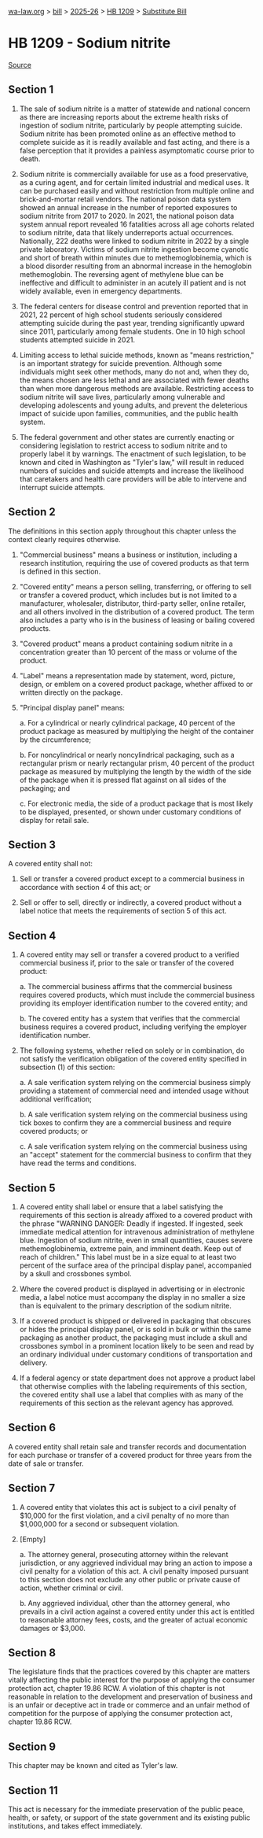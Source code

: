 [wa-law.org](/) > [bill](/bill/) > [2025-26](/bill/2025-26/) > [HB 1209](/bill/2025-26/hb/1209/) > [Substitute Bill](/bill/2025-26/hb/1209/S/)

# HB 1209 - Sodium nitrite

[Source](http://lawfilesext.leg.wa.gov/biennium/2025-26/Pdf/Bills/House%20Bills/1209-S.pdf)

## Section 1
1. The sale of sodium nitrite is a matter of statewide and national concern as there are increasing reports about the extreme health risks of ingestion of sodium nitrite, particularly by people attempting suicide. Sodium nitrite has been promoted online as an effective method to complete suicide as it is readily available and fast acting, and there is a false perception that it provides a painless asymptomatic course prior to death.

2. Sodium nitrite is commercially available for use as a food preservative, as a curing agent, and for certain limited industrial and medical uses. It can be purchased easily and without restriction from multiple online and brick-and-mortar retail vendors. The national poison data system showed an annual increase in the number of reported exposures to sodium nitrite from 2017 to 2020. In 2021, the national poison data system annual report revealed 16 fatalities across all age cohorts related to sodium nitrite, data that likely underreports actual occurrences. Nationally, 222 deaths were linked to sodium nitrite in 2022 by a single private laboratory. Victims of sodium nitrite ingestion become cyanotic and short of breath within minutes due to methemoglobinemia, which is a blood disorder resulting from an abnormal increase in the hemoglobin methemoglobin. The reversing agent of methylene blue can be ineffective and difficult to administer in an acutely ill patient and is not widely available, even in emergency departments.

3. The federal centers for disease control and prevention reported that in 2021, 22 percent of high school students seriously considered attempting suicide during the past year, trending significantly upward since 2011, particularly among female students. One in 10 high school students attempted suicide in 2021.

4. Limiting access to lethal suicide methods, known as "means restriction," is an important strategy for suicide prevention. Although some individuals might seek other methods, many do not and, when they do, the means chosen are less lethal and are associated with fewer deaths than when more dangerous methods are available. Restricting access to sodium nitrite will save lives, particularly among vulnerable and developing adolescents and young adults, and prevent the deleterious impact of suicide upon families, communities, and the public health system.

5. The federal government and other states are currently enacting or considering legislation to restrict access to sodium nitrite and to properly label it by warnings. The enactment of such legislation, to be known and cited in Washington as "Tyler's law," will result in reduced numbers of suicides and suicide attempts and increase the likelihood that caretakers and health care providers will be able to intervene and interrupt suicide attempts.

## Section 2
The definitions in this section apply throughout this chapter unless the context clearly requires otherwise.

1. "Commercial business" means a business or institution, including a research institution, requiring the use of covered products as that term is defined in this section.

2. "Covered entity" means a person selling, transferring, or offering to sell or transfer a covered product, which includes but is not limited to a manufacturer, wholesaler, distributor, third-party seller, online retailer, and all others involved in the distribution of a covered product. The term also includes a party who is in the business of leasing or bailing covered products.

3. "Covered product" means a product containing sodium nitrite in a concentration greater than 10 percent of the mass or volume of the product.

4. "Label" means a representation made by statement, word, picture, design, or emblem on a covered product package, whether affixed to or written directly on the package.

5. "Principal display panel" means:

    a. For a cylindrical or nearly cylindrical package, 40 percent of the product package as measured by multiplying the height of the container by the circumference;

    b. For noncylindrical or nearly noncylindrical packaging, such as a rectangular prism or nearly rectangular prism, 40 percent of the product package as measured by multiplying the length by the width of the side of the package when it is pressed flat against on all sides of the packaging; and

    c. For electronic media, the side of a product package that is most likely to be displayed, presented, or shown under customary conditions of display for retail sale.

## Section 3
A covered entity shall not:

1. Sell or transfer a covered product except to a commercial business in accordance with section 4 of this act; or

2. Sell or offer to sell, directly or indirectly, a covered product without a label notice that meets the requirements of section 5 of this act.

## Section 4
1. A covered entity may sell or transfer a covered product to a verified commercial business if, prior to the sale or transfer of the covered product:

    a. The commercial business affirms that the commercial business requires covered products, which must include the commercial business providing its employer identification number to the covered entity; and

    b. The covered entity has a system that verifies that the commercial business requires a covered product, including verifying the employer identification number.

2. The following systems, whether relied on solely or in combination, do not satisfy the verification obligation of the covered entity specified in subsection (1) of this section:

    a. A sale verification system relying on the commercial business simply providing a statement of commercial need and intended usage without additional verification;

    b. A sale verification system relying on the commercial business using tick boxes to confirm they are a commercial business and require covered products; or

    c. A sale verification system relying on the commercial business using an "accept" statement for the commercial business to confirm that they have read the terms and conditions.

## Section 5
1. A covered entity shall label or ensure that a label satisfying the requirements of this section is already affixed to a covered product with the phrase "WARNING DANGER:  Deadly if ingested. If ingested, seek immediate medical attention for intravenous administration of methylene blue. Ingestion of sodium nitrite, even in small quantities, causes severe methemoglobinemia, extreme pain, and imminent death. Keep out of reach of children." This label must be in a size equal to at least two percent of the surface area of the principal display panel, accompanied by a skull and crossbones symbol.

2. Where the covered product is displayed in advertising or in electronic media, a label notice must accompany the display in no smaller a size than is equivalent to the primary description of the sodium nitrite.

3. If a covered product is shipped or delivered in packaging that obscures or hides the principal display panel, or is sold in bulk or within the same packaging as another product, the packaging must include a skull and crossbones symbol in a prominent location likely to be seen and read by an ordinary individual under customary conditions of transportation and delivery.

4. If a federal agency or state department does not approve a product label that otherwise complies with the labeling requirements of this section, the covered entity shall use a label that complies with as many of the requirements of this section as the relevant agency has approved.

## Section 6
A covered entity shall retain sale and transfer records and documentation for each purchase or transfer of a covered product for three years from the date of sale or transfer.

## Section 7
1. A covered entity that violates this act is subject to a civil penalty of $10,000 for the first violation, and a civil penalty of no more than $1,000,000 for a second or subsequent violation.

2. [Empty]

    a. The attorney general, prosecuting attorney within the relevant jurisdiction, or any aggrieved individual may bring an action to impose a civil penalty for a violation of this act. A civil penalty imposed pursuant to this section does not exclude any other public or private cause of action, whether criminal or civil.

    b. Any aggrieved individual, other than the attorney general, who prevails in a civil action against a covered entity under this act is entitled to reasonable attorney fees, costs, and the greater of actual economic damages or $3,000.

## Section 8
The legislature finds that the practices covered by this chapter are matters vitally affecting the public interest for the purpose of applying the consumer protection act, chapter 19.86 RCW. A violation of this chapter is not reasonable in relation to the development and preservation of business and is an unfair or deceptive act in trade or commerce and an unfair method of competition for the purpose of applying the consumer protection act, chapter 19.86 RCW.

## Section 9
This chapter may be known and cited as Tyler's law.

## Section 11
This act is necessary for the immediate preservation of the public peace, health, or safety, or support of the state government and its existing public institutions, and takes effect immediately.
